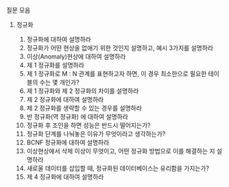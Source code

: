 질문 모음

1. 정규화

    1) 정규화에 대하여 설명하라
    2) 정규화가 어떤 현상을 없애기 위한 것인지 설명하고, 예시 3가지를 설명하라
    3) 이상(Anomaly)현상에 대하여 설명하라
    4) 제 1 정규화를 설명하라
    5) 제 1 정규화로 M : N 관계를 표현하고자 하면, 이 경우 최소한으로 필요한 테이블의 수는 몇 개인가?
    7) 제 1 정규화와 제 2 정규화의 차이를 설명하라
    8) 제 2 정규화에 대하여 설명하라
    9) 제 2 정규화를 생략할 수 있는 경우를 설명하라
    10) 반 정규화(역 정규화) 에 대하여 설명하라
    11) 정규화 후 조인을 하면 성능은 반드시 떨어지는가?
    12) 정규화 단계를 나눠놓은 이유가 무엇이라고 생각하는가?
    13) BCNF 정규화에 대하여 설명하라
    14) 이상현상에서 삭제 이상이 무엇이고, 어떤 정규화 방법으로 이를 해결하는 지 설명하라
    15) 새로울 데이터를 삽입할 때, 정규화된 데이터베이스는 유리함을 가지는가?
    16) 제 4 정규화에 대하여 설명하라
